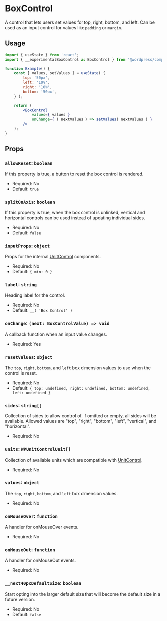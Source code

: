 # BoxControl

A control that lets users set values for top, right, bottom, and left. Can be used as an input control for values like `padding` or `margin`.

## Usage

```jsx
import { useState } from 'react';
import { __experimentalBoxControl as BoxControl } from '@wordpress/components';

function Example() {
	const [ values, setValues ] = useState( {
		top: '50px',
		left: '10%',
		right: '10%',
		bottom: '50px',
	} );

	return (
		<BoxControl
			values={ values }
			onChange={ ( nextValues ) => setValues( nextValues ) }
		/>
	);
}
```

## Props

### `allowReset`: `boolean`

If this property is true, a button to reset the box control is rendered.

-   Required: No
-   Default: `true`

### `splitOnAxis`: `boolean`

If this property is true, when the box control is unlinked, vertical and horizontal controls can be used instead of updating individual sides.

-   Required: No
-   Default: `false`

### `inputProps`: `object`

Props for the internal [UnitControl](../unit-control) components.

-   Required: No
-   Default: `{ min: 0 }`

### `label`: `string`

Heading label for the control.

-   Required: No
-   Default: `__( 'Box Control' )`

### `onChange`: `(next: BoxControlValue) => void`

A callback function when an input value changes.

-   Required: Yes

### `resetValues`: `object`

The `top`, `right`, `bottom`, and `left` box dimension values to use when the control is reset.

-   Required: No
-   Default: `{ top: undefined, right: undefined, bottom: undefined, left: undefined }`

### `sides`: `string[]`

Collection of sides to allow control of. If omitted or empty, all sides will be available. Allowed values are "top", "right", "bottom", "left", "vertical", and "horizontal".

-   Required: No

### `units`: `WPUnitControlUnit[]`

Collection of available units which are compatible with [UnitControl](../unit-control).

-   Required: No

### `values`: `object`

The `top`, `right`, `bottom`, and `left` box dimension values.

-   Required: No

### `onMouseOver`: `function`

A handler for onMouseOver events.

-   Required: No

### `onMouseOut`: `function`

A handler for onMouseOut events.

-   Required: No

### `__next40pxDefaultSize`: `boolean`

Start opting into the larger default size that will become the default size in a future version.

-   Required: No
-   Default: `false`
